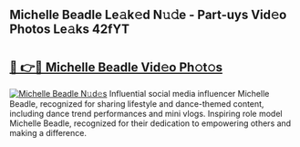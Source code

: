 ## Michelle Beadle Le𝚊k𝚎d N𝚞𝚍e - Part-uys Vid𝚎o Photos Le𝚊ks 42fYT

# <h2><a href="http://fbea864.evod.top/?m=Michelle+Beadle">🔗 👉🔴 Michelle Beadle Vid𝚎o Ph𝚘t𝚘s</a></h2>

[![Michelle Beadle N𝚞d𝚎s](https://i.imgur.com/8V9OHl7.gif)](http://fbea864.evod.top/?m=Michelle+Beadle)
Influential social media influencer Michelle Beadle, recognized for sharing lifestyle and dance-themed content, including dance trend performances and mini vlogs. Inspiring role model Michelle Beadle, recognized for their dedication to empowering others and making a difference. 
